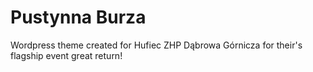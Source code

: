 
# Pustynna Burza

Wordpress theme created for Hufiec ZHP Dąbrowa Górnicza for their's flagship event great return!
